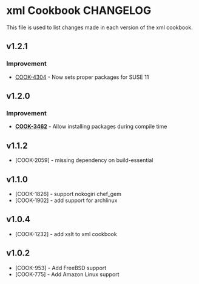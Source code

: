 xml Cookbook CHANGELOG
=======================
This file is used to list changes made in each version of the xml cookbook.

v1.2.1
------
### Improvement
- [COOK-4304](https://tickets.opscode.com/browse/COOK-4304) - Now sets proper packages for SUSE 11


v1.2.0
------
### Improvement
- **[COOK-3462](https://tickets.opscode.com/browse/COOK-3462)** - Allow installing packages during compile time


v1.1.2
------
- [COOK-2059] - missing dependency on build-essential

v1.1.0
------
- [COOK-1826] - support nokogiri chef_gem
- [COOK-1902] - add support for archlinux

v1.0.4
------
- [COOK-1232] - add xslt to xml cookbook

v1.0.2
------
- [COOK-953] - Add FreeBSD support
- [COOK-775] - Add Amazon Linux support

